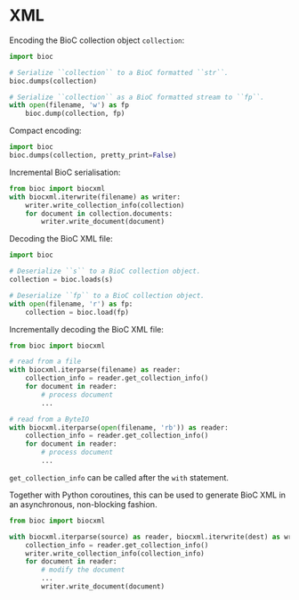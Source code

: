 # XML

Encoding the BioC collection object `collection`:

```python
import bioc

# Serialize ``collection`` to a BioC formatted ``str``.
bioc.dumps(collection)

# Serialize ``collection`` as a BioC formatted stream to ``fp``.
with open(filename, 'w') as fp
    bioc.dump(collection, fp)
```

Compact encoding:

```python
import bioc
bioc.dumps(collection, pretty_print=False)
```

Incremental BioC serialisation:

```python
from bioc import biocxml
with biocxml.iterwrite(filename) as writer:
    writer.write_collection_info(collection)
    for document in collection.documents:
        writer.write_document(document)
```

Decoding the BioC XML file:

```python
import bioc

# Deserialize ``s`` to a BioC collection object.
collection = bioc.loads(s)

# Deserialize ``fp`` to a BioC collection object.
with open(filename, 'r') as fp:
    collection = bioc.load(fp)
```

Incrementally decoding the BioC XML file:

```python
from bioc import biocxml

# read from a file
with biocxml.iterparse(filename) as reader:
    collection_info = reader.get_collection_info()
    for document in reader:
        # process document
        ...

# read from a ByteIO
with biocxml.iterparse(open(filename, 'rb')) as reader:
    collection_info = reader.get_collection_info()
    for document in reader:
        # process document
        ...
```

`get_collection_info` can be called after the `with` statement.

Together with Python coroutines, this can be used to generate BioC XML
in an asynchronous, non-blocking fashion.

```python
from bioc import biocxml

with biocxml.iterparse(source) as reader, biocxml.iterwrite(dest) as writer:
    collection_info = reader.get_collection_info()
    writer.write_collection_info(collection_info)
    for document in reader:
        # modify the document
        ...
        writer.write_document(document)
```